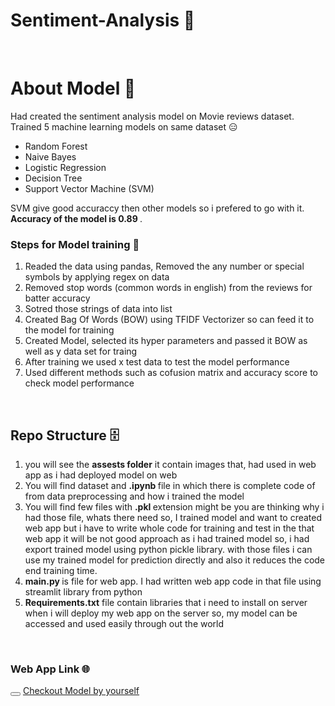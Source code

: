 # Sentiment-Analysis 🙂
<br>
<h1> About Model 🤖</h1>
Had created the sentiment analysis model on <bold> Movie reviews dataset</bold>. Trained 5 machine learning models on same dataset 😑
<ul> 
  <li> Random Forest </li>
   <li> Naive Bayes </li>
   <li> Logistic Regression </li>
   <li> Decision Tree </li>
   <li> Support Vector Machine (SVM) </li>
</ul>


SVM give good accuraccy then other models so i prefered to go with it. <b>Accuracy of the model is 0.89 </b>.
<h3>Steps for Model training 🦾</h3>
<ol> 
  <li>Readed the data using pandas, Removed the any number or special symbols by applying regex on data</li>
   <li>Removed stop words (common words in english) from the reviews for batter accuracy </li>
   <li>Sotred those strings of data into list</li>
   <li> Created Bag Of Words (BOW) using TFIDF Vectorizer so can feed it to the model for training </li>
   <li>Created Model, selected its hyper parameters and passed it BOW as well as y data set for traing</li>
   <li>After training we used x test data to test the model performance</li>
   <li>Used different methods such as cofusion matrix and accuracy score to check model performance</li>
</ol>

<br>
<h2> Repo Structure 🗄️ </h2>

<ol> 
  <li> you will see the <b> assests folder</b> it contain images that, had used in web app as i had deployed model on web</li>
  <li>You will find dataset and <b>.ipynb </b> file in which there is complete code of from data preprocessing and how i trained the model</li>
  <li>You will find few files with <b> .pkl </b> extension might be you are thinking why i had those file, whats there need so, I trained model and want to created web app but i have to write whole code for training and test in the that web app it will be not good approach as i had trained model so, i had export trained model using python pickle library. with those files i can use my trained model for prediction directly and also it reduces the code end training time. </li>
  <li> <b> main.py </b> is file for web app. I had written  web app code in that file using streamlit library from python </li>
  <li> <b>Requirements.txt</b> file contain libraries that i need to install on server when i will deploy my web app on the server so, my model can be accessed and used easily through out the world </li>
</ol>

<br>
<h3> Web App Link 🌐</h3>
<button her> </button>
<a href="https://sentiment-detection.streamlit.app">Checkout Model by yourself </a>
